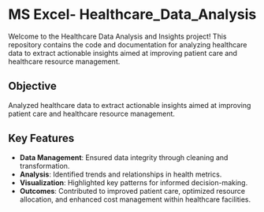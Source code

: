 # MS Excel- Healthcare_Data_Analysis

Welcome to the Healthcare Data Analysis and Insights project! This repository contains the code and documentation for analyzing healthcare data to extract actionable insights aimed at improving patient care and healthcare resource management.

## Objective

Analyzed healthcare data to extract actionable insights aimed at improving patient care and healthcare resource management.

## Key Features

- **Data Management**: Ensured data integrity through cleaning and transformation.
- **Analysis**: Identified trends and relationships in health metrics.
- **Visualization**: Highlighted key patterns for informed decision-making.
- **Outcomes**: Contributed to improved patient care, optimized resource allocation, and enhanced cost management within healthcare facilities.
